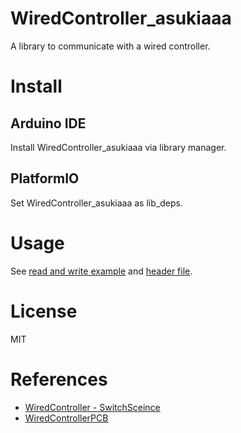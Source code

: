 # WiredController_asukiaaa

A library to communicate with a wired controller.

# Install

## Arduino IDE

Install WiredController_asukiaaa via library manager.

## PlatformIO

Set WiredController_asukiaaa as lib_deps.

# Usage

See [read and write example](./examples/ReadAndWrite/ReadAndWrite.ino) and [header file](./src/WiredController_asukiaaa.h).

# License

MIT

# References

- [WiredController - SwitchSceince](https://www.switch-science.com/catalog/5950/)
- [WiredControllerPCB](https://github.com/asukiaaa/WiredControllerPcb)
